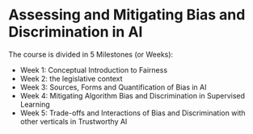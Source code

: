 # Assessing and Mitigating Bias and Discrimination in AI

The course is divided in 5 Milestones (or Weeks): 
- Week 1: Conceptual Introduction to Fairness
- Week 2: the legislative context
- Week 3: Sources, Forms and Quantification of Bias in AI
- Week 4: Mitigating Algorithm Bias and Discrimination in Supervised Learning
- Week 5: Trade-offs and Interactions of Bias and Discrimination with other verticals in Trustworthy AI

